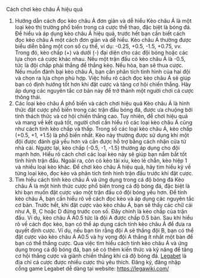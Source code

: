 
Cách chơi kèo châu Á hiệu quả
1. Hướng dẫn cách đọc kèo châu Á đơn giản và dễ hiểu
Kèo châu Á là một loại kèo thị trường phổ biến trong cá cược thể thao, đặc biệt là bóng đá. Để hiểu và áp dụng kèo châu Á hiệu quả, trước hết bạn cần biết cách đọc kèo châu Á một cách đơn giản và dễ hiểu.
Kèo châu Á thường được biểu diễn bằng một con số cụ thể, ví dụ: -0.25, +0.5, -1.5, +0.75, vv. Trong đó, kèo chấp (+) và dưới (-) đại diện cho các đội bóng hoặc các lựa chọn cá cược khác nhau.
Nếu một trận đấu có kèo châu Á là -0.5, tức là đội chấp phải thắng để thắng kèo. Nếu hòa, bạn sẽ thua cược. Nếu muốn đánh bại kèo châu Á, bạn cần phân tích tình hình của hai đội và chọn ra lựa chọn phù hợp.
Việc hiểu rõ cách đọc kèo châu Á sẽ giúp bạn có định hướng tốt hơn khi đặt cược và tăng cơ hội chiến thắng. Hãy áp dụng các nguyên tắc cơ bản này để trở thành một người chơi cá cược thông thái. 
2. Các loại kèo châu Á phổ biến và cách chơi hiệu quả
Kèo châu Á là hình thức đặt cược phổ biến trong các trận đấu bóng đá, được ưa chuộng bởi tính thách thức và cơ hội chiến thắng cao. Tuy nhiên, để chơi hiệu quả và mang về kết quả tốt, người chơi cần hiểu rõ các loại kèo châu Á cũng như cách tính kèo chấp và thấp.
Trong số các loại kèo châu Á, kèo chấp (+0.5, +1, +1.5) là phổ biến nhất. Kèo này thường được sử dụng khi một đội được đánh giá yếu hơn và cần được hỗ trợ bằng cách nhận cửa từ nhà cái. Ngược lại, kèo chấp (-0.5, -1, -1.5) thường áp dụng cho đội mạnh hơn. Hiểu rõ cách chơi các loại kèo này sẽ giúp bạn nắm bắt tốt tình hình trận đấu.
Ngoài ra, còn có kèo tài xỉu, kèo lẻ chẵn, kèo hiệp 1 và nhiều loại kèo khác. Để chơi kèo châu Á hiệu quả, hãy tìm hiểu kỹ về từng loại kèo, đọc kèo và phân tích tình hình trận đấu trước khi đặt cược.
3. Tìm hiểu cách tính kèo châu Á và ứng dụng trong cá độ bóng đá
Kèo châu Á là một hình thức cược phổ biến trong cá độ bóng đá, đặc biệt là khi bạn muốn đặt cược vào một trận đấu có đội bóng yếu hơn. Để tính kèo châu Á, bạn cần hiểu rõ về cách đọc kèo và áp dụng các nguyên tắc cơ bản.
Trước hết, khi đặt cược vào kèo châu Á, bạn sẽ thấy các chữ cái như A, B, C hoặc D đứng trước con số. Đây chính là kèo chấp của trận đấu. Ví dụ, kèo châu Á A0.5 tức là đội A được chấp 0.5 bàn.
Sau khi hiểu rõ về cách đọc kèo, bạn có thể áp dụng cách tính kèo châu Á để đưa ra quyết định cược. Ví dụ, nếu bạn tin rằng đội A sẽ thắng đội B, bạn có thể đặt cược vào kèo châu Á A0.5 và hy vọng đội A thắng ít nhất một bàn để bạn có thể thắng cược.
Qua việc tìm hiểu cách tính kèo châu Á và ứng dụng trong cá độ bóng đá, bạn sẽ có thêm kiến thức và kỹ năng để tăng cơ hội thắng cược và giành chiến thắng khi cá độ bóng đá.
<a href=" https://legawiki.com/"> Legabet</a> là địa chỉ cá cược được nhiều cược thủ yêu thích. Đăng ký, đăng nhập cổng game Legabet dễ dàng tại website: https://legawiki.com/


